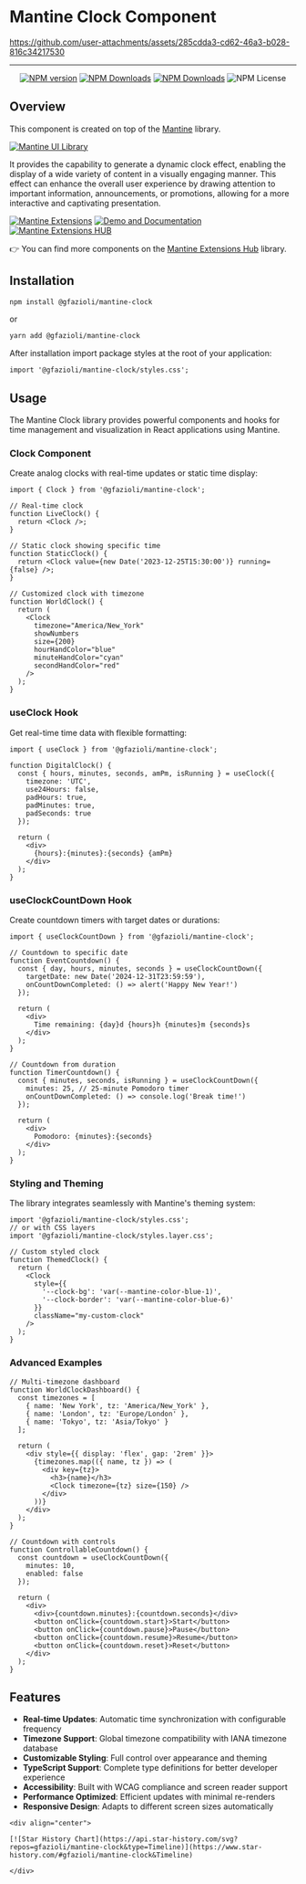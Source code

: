 # Mantine Clock Component

https://github.com/user-attachments/assets/285cdda3-cd62-46a3-b028-816c34217530

---

<div align="center">
  
  [![NPM version](https://img.shields.io/npm/v/%40gfazioli%2Fmantine-clock?style=for-the-badge)](https://www.npmjs.com/package/@gfazioli/mantine-clock)
  [![NPM Downloads](https://img.shields.io/npm/dm/%40gfazioli%2Fmantine-clock?style=for-the-badge)](https://www.npmjs.com/package/@gfazioli/mantine-clock)
  [![NPM Downloads](https://img.shields.io/npm/dy/%40gfazioli%2Fmantine-clock?style=for-the-badge&label=%20&color=f90)](https://www.npmjs.com/package/@gfazioli/mantine-clock)
  ![NPM License](https://img.shields.io/npm/l/%40gfazioli%2Fmantine-clock?style=for-the-badge)

</div>

## Overview

This component is created on top of the [Mantine](https://mantine.dev/) library.

[![Mantine UI Library](https://img.shields.io/badge/-MANTINE_UI_LIBRARY-blue?style=for-the-badge&labelColor=black&logo=mantine
)](https://mantine.dev/)

It provides the capability to generate a dynamic clock effect, enabling the display of a wide variety of content in a visually engaging manner. This effect can enhance the overall user experience by drawing attention to important information, announcements, or promotions, allowing for a more interactive and captivating presentation.

[![Mantine Extensions](https://img.shields.io/badge/-Watch_the_Video-blue?style=for-the-badge&labelColor=black&logo=youtube
)](https://www.youtube.com/playlist?list=PL85tTROKkZrWyqCcmNCdWajpx05-cTal4)
[![Demo and Documentation](https://img.shields.io/badge/-Demo_%26_Documentation-blue?style=for-the-badge&labelColor=black&logo=typescript
)](https://gfazioli.github.io/mantine-clock/)
[![Mantine Extensions HUB](https://img.shields.io/badge/-Mantine_Extensions_Hub-blue?style=for-the-badge&labelColor=blue
)](https://mantine-extensions.vercel.app/)

👉 You can find more components on the [Mantine Extensions Hub](https://mantine-extensions.vercel.app/) library.


## Installation

```sh
npm install @gfazioli/mantine-clock
```
or 

```sh
yarn add @gfazioli/mantine-clock
```

After installation import package styles at the root of your application:

```tsx
import '@gfazioli/mantine-clock/styles.css';
```

## Usage

The Mantine Clock library provides powerful components and hooks for time management and visualization in React applications using Mantine.

### Clock Component

Create analog clocks with real-time updates or static time display:

```tsx
import { Clock } from '@gfazioli/mantine-clock';

// Real-time clock
function LiveClock() {
  return <Clock />;
}

// Static clock showing specific time
function StaticClock() {
  return <Clock value={new Date('2023-12-25T15:30:00')} running={false} />;
}

// Customized clock with timezone
function WorldClock() {
  return (
    <Clock 
      timezone="America/New_York"
      showNumbers
      size={200}
      hourHandColor="blue"
      minuteHandColor="cyan"
      secondHandColor="red"
    />
  );
}
```

### useClock Hook

Get real-time time data with flexible formatting:

```tsx
import { useClock } from '@gfazioli/mantine-clock';

function DigitalClock() {
  const { hours, minutes, seconds, amPm, isRunning } = useClock({
    timezone: 'UTC',
    use24Hours: false,
    padHours: true,
    padMinutes: true,
    padSeconds: true
  });

  return (
    <div>
      {hours}:{minutes}:{seconds} {amPm}
    </div>
  );
}
```

### useClockCountDown Hook

Create countdown timers with target dates or durations:

```tsx
import { useClockCountDown } from '@gfazioli/mantine-clock';

// Countdown to specific date
function EventCountdown() {
  const { day, hours, minutes, seconds } = useClockCountDown({
    targetDate: new Date('2024-12-31T23:59:59'),
    onCountDownCompleted: () => alert('Happy New Year!')
  });

  return (
    <div>
      Time remaining: {day}d {hours}h {minutes}m {seconds}s
    </div>
  );
}

// Countdown from duration
function TimerCountdown() {
  const { minutes, seconds, isRunning } = useClockCountDown({
    minutes: 25, // 25-minute Pomodoro timer
    onCountDownCompleted: () => console.log('Break time!')
  });

  return (
    <div>
      Pomodoro: {minutes}:{seconds}
    </div>
  );
}
```

### Styling and Theming

The library integrates seamlessly with Mantine's theming system:

```tsx
import '@gfazioli/mantine-clock/styles.css';
// or with CSS layers
import '@gfazioli/mantine-clock/styles.layer.css';

// Custom styled clock
function ThemedClock() {
  return (
    <Clock 
      style={{
        '--clock-bg': 'var(--mantine-color-blue-1)',
        '--clock-border': 'var(--mantine-color-blue-6)'
      }}
      className="my-custom-clock"
    />
  );
}
```

### Advanced Examples

```tsx
// Multi-timezone dashboard
function WorldClockDashboard() {
  const timezones = [
    { name: 'New York', tz: 'America/New_York' },
    { name: 'London', tz: 'Europe/London' },
    { name: 'Tokyo', tz: 'Asia/Tokyo' }
  ];

  return (
    <div style={{ display: 'flex', gap: '2rem' }}>
      {timezones.map(({ name, tz }) => (
        <div key={tz}>
          <h3>{name}</h3>
          <Clock timezone={tz} size={150} />
        </div>
      ))}
    </div>
  );
}

// Countdown with controls
function ControllableCountdown() {
  const countdown = useClockCountDown({
    minutes: 10,
    enabled: false
  });

  return (
    <div>
      <div>{countdown.minutes}:{countdown.seconds}</div>
      <button onClick={countdown.start}>Start</button>
      <button onClick={countdown.pause}>Pause</button>
      <button onClick={countdown.resume}>Resume</button>
      <button onClick={countdown.reset}>Reset</button>
    </div>
  );
}
```

## Features

- **Real-time Updates**: Automatic time synchronization with configurable frequency
- **Timezone Support**: Global timezone compatibility with IANA timezone database
- **Customizable Styling**: Full control over appearance and theming
- **TypeScript Support**: Complete type definitions for better developer experience
- **Accessibility**: Built with WCAG compliance and screen reader support
- **Performance Optimized**: Efficient updates with minimal re-renders
- **Responsive Design**: Adapts to different screen sizes automatically
```
<div align="center">
  
[![Star History Chart](https://api.star-history.com/svg?repos=gfazioli/mantine-clock&type=Timeline)](https://www.star-history.com/#gfazioli/mantine-clock&Timeline)

</div>
